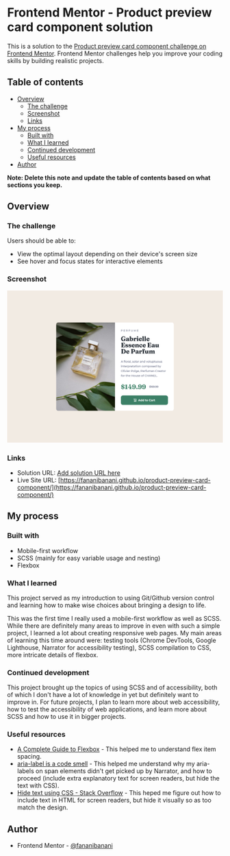 # Frontend Mentor - Product preview card component solution

This is a solution to the [Product preview card component challenge on Frontend Mentor](https://www.frontendmentor.io/challenges/product-preview-card-component-GO7UmttRfa). Frontend Mentor challenges help you improve your coding skills by building realistic projects. 

## Table of contents

- [Overview](#overview)
  - [The challenge](#the-challenge)
  - [Screenshot](#screenshot)
  - [Links](#links)
- [My process](#my-process)
  - [Built with](#built-with)
  - [What I learned](#what-i-learned)
  - [Continued development](#continued-development)
  - [Useful resources](#useful-resources)
- [Author](#author)

**Note: Delete this note and update the table of contents based on what sections you keep.**

## Overview

### The challenge

Users should be able to:

- View the optimal layout depending on their device's screen size
- See hover and focus states for interactive elements

### Screenshot

![](./images/desktop-screenshot.png)

### Links

- Solution URL: [Add solution URL here](https://your-solution-url.com)
- Live Site URL: [https://fananibanani.github.io/product-preview-card-component/](https://fananibanani.github.io/product-preview-card-component/)

## My process

### Built with

- Mobile-first workflow
- SCSS (mainly for easy variable usage and nesting)
- Flexbox

### What I learned

This project served as my introduction to using Git/Github version control and learning how to make wise choices about bringing a design to life.

This was the first time I really used a mobile-first workflow as well as SCSS. While there are definitely many areas to improve in even with such a simple project, I learned a lot about creating responsive web pages. My main areas of learning this time around were: testing tools (Chrome DevTools, Google Lighthouse, Narrator for accessibility testing), SCSS compilation to CSS, more intricate details of flexbox.

### Continued development

This project brought up the topics of using SCSS and of accessibility, both of which I don't have a lot of knowledge in yet but definitely want to improve in. For future projects, I plan to learn more about web accessibility, how to test the accessibility of web applications, and learn more about SCSS and how to use it in bigger projects.

### Useful resources

- [A Complete Guide to Flexbox](https://css-tricks.com/snippets/css/a-guide-to-flexbox/) - This helped me to understand flex item spacing.
- [aria-label is a code smell](https://ericwbailey.website/published/aria-label-is-a-code-smell/) - This helped me understand why my aria-labels on span elements didn't get picked up by Narrator, and how to proceed (include extra explanatory text for screen readers, but hide the text with CSS).
- [Hide text using CSS - Stack Overflow](https://stackoverflow.com/questions/471510/hide-text-using-css) - This heped me figure out how to include text in HTML for screen readers, but hide it visually so as too match the design.

## Author

- Frontend Mentor - [@fananibanani](https://www.frontendmentor.io/profile/fanananibanani)
